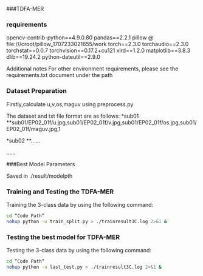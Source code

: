 ###TDFA-MER


### requirements
opencv-contrib-python==4.9.0.80
pandas==2.2.1
pillow @ file:///croot/pillow_1707233021655/work
torch==2.3.0
torchaudio==2.3.0
torchstat==0.0.7
torchvision==0.17.2+cu121
xlrd==1.2.0
matplotlib==3.8.3
dlib==19.24.2
python-dateutil==2.9.0

Additional notes
For other environment requirements, please see the requirements.txt document under the path

### Dataset Preparation

Firstly,calculate u,v,os,maguv using preprocess.py

The dataset and txt file format are as follows:
*sub01
   **sub01/EP02_01f/u.jpg,sub01/EP02_01f/v.jpg,sub01/EP02_01f/os.jpg,sub01/EP02_01f/maguv.jpg,1

*sub02
   **……

……

###Best Model Parameters

Saved in ./result/modelpth



### Training and Testing the TDFA-MER

Training the 3-class data by using the following command:
```Bash  
cd “Code Path”
nohup python -u train_split.py > ./trainresult3C.log 2>&1 &
```

### Testing the best model for TDFA-MER

Testing the 3-class data by using the following command:
```Bash  
cd “Code Path”
nohup python -u last_test.py > ./trainresult3C.log 2>&1 &
```
